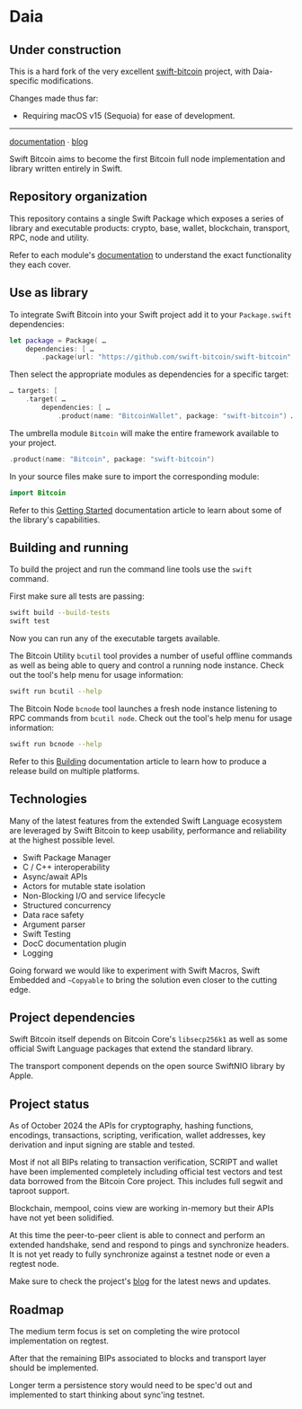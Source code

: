 # Daia

## Under construction

This is a hard fork of the very excellent [swift-bitcoin](https://swift-bitcoin.github.io) project, with Daia-specific modifications.

Changes made thus far:

* Requiring macOS v15 (Sequoia) for ease of development.

-----

[documentation](https://swift-bitcoin.github.io/docc/documentation/bitcoin/) ∙ [blog](https://swift-bitcoin.github.io)

Swift Bitcoin aims to become the first Bitcoin full node implementation and library written entirely in Swift.

## Repository organization

This repository contains a single Swift Package which exposes a series of library and executable products: crypto, base, wallet, blockchain, transport, RPC, node and utility.

Refer to each module's [documentation](https://swift-bitcoin.github.io/docc/documentation/bitcoin/) to understand the exact functionality they each cover.

## Use as library

To integrate Swift Bitcoin into your Swift project add it to your `Package.swift` dependencies:

```swift
let package = Package( …
    dependencies: [ …
        .package(url: "https://github.com/swift-bitcoin/swift-bitcoin", branch: "develop") …
```

Then select the appropriate modules as dependencies for a specific target:

```swift
… targets: [
    .target( …
        dependencies: [ …
            .product(name: "BitcoinWallet", package: "swift-bitcoin") …
```

The umbrella module `Bitcoin` will make the entire framework available to your project.

```swift
.product(name: "Bitcoin", package: "swift-bitcoin") 
``` 

In your source files make sure to import the corresponding module:

```swift
import Bitcoin
```

Refer to this [Getting Started](https://swift-bitcoin.github.io/docc/documentation/bitcoin/gettingstarted) documentation article to learn about some of the library's capabilities.

## Building and running

To build the project and run the command line tools use the `swift` command.

First make sure all tests are passing:

```bash
swift build --build-tests
swift test
```

Now you can run any of the executable targets available.

The Bitcoin Utility `bcutil` tool provides a number of useful offline commands as well as being able to query and control a running node instance. Check out the tool's help menu for usage information:

```bash
swift run bcutil --help
```

The Bitcoin Node `bcnode` tool launches a fresh node instance listening to RPC commands from `bcutil node`. Check out the tool's help menu for usage information:

```bash
swift run bcnode --help
```

Refer to this [Building](https://swift-bitcoin.github.io/docc/documentation/bitcoin/building) documentation article to learn how to produce a release build on multiple platforms.

## Technologies

Many of the latest features from the extended Swift Language ecosystem are leveraged by Swift Bitcoin to keep usability, performance and reliability at the highest possible level.

- Swift Package Manager
- C / C++ interoperability
- Async/await APIs
- Actors for mutable state isolation
- Non-Blocking I/O and service lifecycle
- Structured concurrency
- Data race safety
- Argument parser
- Swift Testing
- DocC documentation plugin
- Logging

Going forward we would like to experiment with Swift Macros, Swift Embedded and `~Copyable` to bring the solution even closer to the cutting edge.

## Project dependencies

Swift Bitcoin itself depends on Bitcoin Core's `libsecp256k1` as well as some official Swift Language packages that extend the standard library.

The transport component depends on the open source SwiftNIO library by Apple. 

## Project status

As of October 2024 the APIs for cryptography, hashing functions, encodings, transactions, scripting, verification, wallet addresses, key derivation and input signing are stable and tested.

Most if not all BIPs relating to transaction verification, SCRIPT and wallet have been implemented completely including official test vectors and test data borrowed from the Bitcoin Core project. This includes full segwit and taproot support.

Blockchain, mempool, coins view are working in-memory but their APIs have not yet been solidified.

At this time the peer-to-peer client is able to connect and perform an extended handshake, send and respond to pings and synchronize headers. It is not yet ready to fully synchronize against a testnet node or even a regtest node.

Make sure to check the project's [blog](https://swift-bitcoin.github.io) for the latest news and updates. 

## Roadmap

The medium term focus is set on completing the wire protocol implementation on regtest.

After that the remaining BIPs associated to blocks and transport layer should be implemented.

Longer term a persistence story would need to be spec'd out and implemented to start thinking about sync'ing testnet. 
